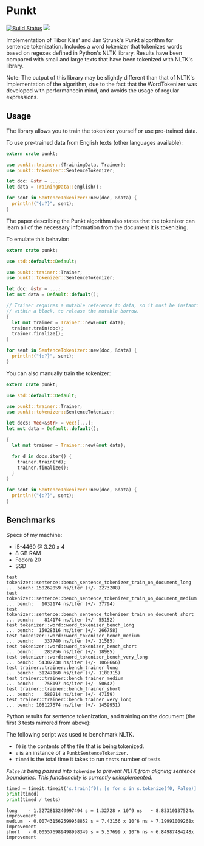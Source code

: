 # Punkt

[![Build Status](https://travis-ci.org/ferristseng/rust-punkt.svg)](https://travis-ci.org/ferristseng/rust-punkt)
[![](http://meritbadge.herokuapp.com/punkt)](https://crates.io/crates/punkt)

Implementation of Tibor Kiss' and Jan Strunk's Punkt algorithm for sentence tokenization.
Includes a word tokenizer that tokenizes words based on regexes defined in Python's
NLTK library. Results have been compared with small and large texts that have been
tokenized with NLTK's library.

Note: The output of this library may be slightly different than that of NLTK's implementation 
of the algorithm, due to the fact that the WordTokenizer was developed with performancein mind, and 
avoids the usage of regular expressions. 

## Usage

The library allows you to train the tokenizer yourself or use pre-trained data.

To use pre-trained data from English texts (other languages available):

```rust
extern crate punkt;

use punkt::trainer::{TrainingData, Trainer};
use punkt::tokenizer::SentenceTokenizer;

let doc: &str = ...;
let data = TrainingData::english();

for sent in SentenceTokenizer::new(doc, &data) {
  println!("{:?}", sent);
}
```

The paper describing the Punkt algorithm also states that the tokenizer can learn all of the 
necessary information from the document it is tokenizing. 

To emulate this behavior:

```rust
extern crate punkt;

use std::default::Default;

use punkt::trainer::Trainer;
use punkt::tokenizer::SentenceTokenizer;

let doc: &str = ...;
let mut data = Default::default();

// Trainer requires a mutable reference to data, so it must be instantiated 
// within a block, to release the mutable borrow.
{
  let mut trainer = Trainer::new(&mut data);
  trainer.train(doc);
  trainer.finalize();
}

for sent in SentenceTokenizer::new(doc, &data) {
  println!("{:?}", sent);
}
```

You can also manually train the tokenizer:

```rust
extern crate punkt;

use std::default::Default;

use punkt::trainer::Trainer;
use punkt::tokenizer::SentenceTokenizer;

let docs: Vec<&str> = vec![...];
let mut data = Default::default();

{
  let mut trainer = Trainer::new(&mut data);

  for d in docs.iter() {
    trainer.train(*d);
    trainer.finalize();
  }
}

for sent in SentenceTokenizer::new(doc, &data) {
  println!("{:?}", sent);
}

```

## Benchmarks

Specs of my machine:

  * i5-4460 @ 3.20 x 4
  * 8 GB RAM
  * Fedora 20
  * SSD

```
test tokenizer::sentence::bench_sentence_tokenizer_train_on_document_long   ... bench: 150262059 ns/iter (+/- 2273208)
test tokenizer::sentence::bench_sentence_tokenizer_train_on_document_medium ... bench:   1032174 ns/iter (+/- 37794)
test tokenizer::sentence::bench_sentence_tokenizer_train_on_document_short  ... bench:    814174 ns/iter (+/- 55152)
test tokenizer::word::word_tokenizer_bench_long                             ... bench:  15028316 ns/iter (+/- 266758)
test tokenizer::word::word_tokenizer_bench_medium                           ... bench:    337740 ns/iter (+/- 21585)
test tokenizer::word::word_tokenizer_bench_short                            ... bench:    283756 ns/iter (+/- 18985)
test tokenizer::word::word_tokenizer_bench_very_long                        ... bench:  54302238 ns/iter (+/- 1068666)
test trainer::trainer::bench_trainer_long                                   ... bench:  31247160 ns/iter (+/- 1100315)
test trainer::trainer::bench_trainer_medium                                 ... bench:    758197 ns/iter (+/- 50642)
test trainer::trainer::bench_trainer_short                                  ... bench:    580214 ns/iter (+/- 47159)
test trainer::trainer::bench_trainer_very_long                              ... bench: 108127674 ns/iter (+/- 1459951)
```

Python results for sentence tokenization, and training on the document (the first 3 tests mirrored from above):

The following script was used to benchmark NLTK.

  * `f0` is the contents of the file that is being tokenized.
  * `s` is an instance of a `PunktSentenceTokenizer`.
  * `timed` is the total time it takes to run `tests` number of tests.

*`False` is being passed into `tokenize` to prevent NLTK from aligning sentence boundaries. This functionality 
is currently unimplemented.*

```python
timed = timeit.timeit('s.train(f0); [s for s in s.tokenize(f0, False)]', 'from bench import s, f0', number=tests)
print(timed)
print(timed / tests)
```

```
long    - 1.3272813240997494 s = 1.32728 x 10^9 ns   ~ 8.83310137524x improvement 
medium  - 0.007431562599958852 s = 7.43156 x 10^6 ns ~ 7.19991009268x improvement
short   - 0.005576989498998349 s = 5.57699 x 10^6 ns ~ 6.84987484248x improvement
```

